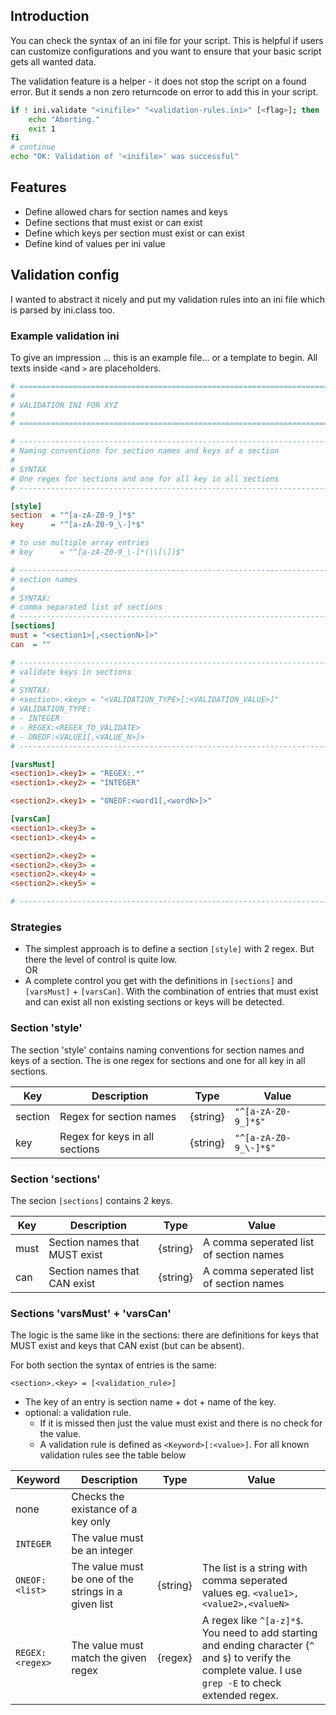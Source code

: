## Introduction

You can check the syntax of an ini file for your script.
This is helpful if users can customize configurations and you want to ensure that your basic script gets all wanted data.

The validation feature is a helper - it does not stop the script on a found error. But it sends a non zero returncode on error to add this in your script.

```bash
if ! ini.validate "<inifile>" "<validation-rules.ini>" [<flag>]; then
    echo "Aborting."
    exit 1
fi
# continue
echo "OK: Validation of '<inifile>' was successful"

```

## Features

* Define allowed chars for section names and keys
* Define sections that must exist or can exist
* Define which keys per section must exist or can exist
* Define kind of values per ini value

## Validation config

I wanted to abstract it nicely and put my validation rules into an ini file which is parsed by ini.class too.


### Example validation ini

To give an impression ... this is an example file... or a template to begin.
All texts inside `<`and `>` are placeholders.

```ini
# ======================================================================
#
# VALIDATION INI FOR XYZ
#
# ======================================================================

# ----------------------------------------------------------------------
# Naming conventions for section names and keys of a section
#
# SYNTAX
# One regex for sections and one for all key in all sections
# ----------------------------------------------------------------------

[style]
section  = "^[a-zA-Z0-9_]*$"
key      = "^[a-zA-Z0-9_\-]*$"

# to use multiple array entries
# key      = "^[a-zA-Z0-9_\-]*(|\[\])$"

# ----------------------------------------------------------------------
# section names
#
# SYNTAX:
# comma separated list of sections
# ----------------------------------------------------------------------
[sections]
must = "<section1>[,<sectionN>]>"
can  = ""

# ----------------------------------------------------------------------
# validate keys in sections
#
# SYNTAX:
# <section>.<key> = "<VALIDATION_TYPE>[:<VALIDATION_VALUE>]"
# VALIDATION_TYPE:
# - INTEGER
# - REGEX:<REGEX_TO_VALIDATE>
# - ONEOF:<VALUE1[,<VALUE_N>]>
# ----------------------------------------------------------------------

[varsMust]
<section1>.<key1> = "REGEX:.*"
<section1>.<key2> = "INTEGER"

<section2>.<key1> = "ONEOF:<word1[,<wordN>]>"

[varsCan]
<section1>.<key3> =
<section1>.<key4> =

<section2>.<key2> =
<section2>.<key3> =
<section2>.<key4> =
<section2>.<key5> =

# ----------------------------------------------------------------------
```

### Strategies

* The simplest approach is to define a section `[style]` with 2 regex. But there the level of control is quite low.<br>OR
* A complete control you get with the definitions in `[sections]` and `[varsMust]` + `[varsCan]`. With the combination of entries that must exist and can exist all non existing sections or keys will be detected.

### Section 'style'

The section 'style' contains naming conventions for section names and keys of a section.
The is one regex for sections and one for all key in all sections.


| Key     | Description                    | Type     | Value
|---      |---                             |---       |---
| section | Regex for section names        | {string} | `"^[a-zA-Z0-9_]*$"`
| key     | Regex for keys in all sections | {string} | `"^[a-zA-Z0-9_\-]*$"`


### Section 'sections'

The secion `[sections]` contains 2 keys.

| Key     | Description                    | Type     | Value
|---      |---                             |---       |---
| must    | Section names that MUST exist  | {string} | A comma seperated list of section names
| can     | Section names that CAN exist   | {string} | A comma seperated list of section names

### Sections 'varsMust' + 'varsCan'

The logic is the same like in the sections: there are definitions for keys that MUST exist and keys that CAN exist (but can be absent).

For both section the syntax of entries is the same:

`<section>.<key> = [<validation_rule>]`

* The key of an entry is section name + dot + name of the key.
* optional: a validation rule. 
  * If it is missed then just the value must exist and there is no check for the value.
  * A validation rule is defined as `<Keyword>[:<value>]`. For all known validation rules see the table below

| Keyword         | Description                          | Type     | Value
|---              |---                                   |---       |---
| none            | Checks the existance of a key only   |          |
| `INTEGER`       | The value must be an integer         |          |
| `ONEOF:<list>`  | The value must be one of the strings in a given list  | {string} | The list is a string with comma seperated values eg. `<value1>,<value2>,<valueN>`
| `REGEX:<regex>` | The value must match the given regex | {regex}  | A regex like `^[a-z]*$`. You need to add starting and ending character (`^` and `$`) to verify the complete value. I use `grep -E` to check extended regex.
